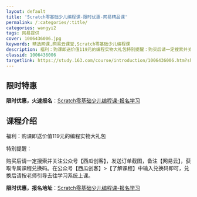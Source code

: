 ```yaml
---
layout: default
title: 'Scratch零基础少儿编程课-限时优惠-网易精品课'
permalink: /:categories/:title/
categories: wangyi2
tags: 网易提供
cover: 1006436006.jpg
keywords: 精选网课,网易云课堂,Scratch零基础少儿编程课
description: 福利：购课即送价值119元的编程实物大礼包特别提醒：购买后请一定搜索并关注公众号【西瓜创客】，发送订单截图，备注【网易云
classid: 1006436006
targetlink: https://study.163.com/course/introduction/1006436006.htm?share=1&shareId=1025206652&utm_campaign=share&utm_medium=iphoneShare&utm_source=&utm_u=1025206652
---
```


## 限时特惠

**限时优惠，火速报名**：[Scratch零基础少儿编程课-报名学习](https://study.163.com/course/introduction/1006436006.htm?share=1&shareId=1025206652&utm_campaign=share&utm_medium=iphoneShare&utm_source=&utm_u=1025206652)

## 课程介绍

福利：购课即送价值119元的编程实物大礼包

特别提醒：

购买后请一定搜索并关注公众号【西瓜创客】，发送订单截图，备注【网易云】，获取专属课程兑换码。在公众号【西瓜创客】>【了解课程】中输入兑换码即可，兑换后请按老师引导去往学习系统上课。

**限时优惠，报名地址**：[Scratch零基础少儿编程课-报名学习](https://study.163.com/course/introduction/1006436006.htm?share=1&shareId=1025206652&utm_campaign=share&utm_medium=iphoneShare&utm_source=&utm_u=1025206652)

